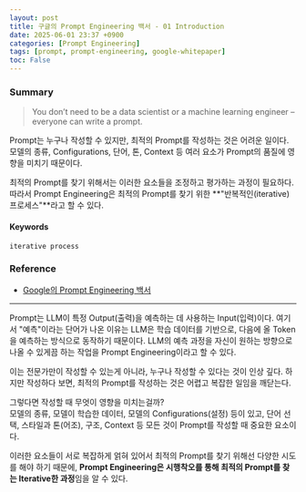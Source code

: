 ```yaml
---
layout: post
title: 구글의 Prompt Engineering 백서 - 01 Introduction
date: 2025-06-01 23:37 +0900
categories: [Prompt Engineering]
tags: [prompt, prompt-engineering, google-whitepaper]
toc: False
---
```


### **Summary**
> You don’t need to be a data scientist or a machine learning engineer – everyone can write a prompt.

Prompt는 누구나 작성할 수 있지만, 최적의 Prompt를 작성하는 것은 어려운 일이다.<br>모델의 종류, Configurations, 단어, 톤, Context 등 여러 요소가 Prompt의 품질에 영향을 미치기 때문이다.

최적의 Prompt를 찾기 위해서는 이러한 요소들을 조정하고 평가하는 과정이 필요하다. 따라서 Prompt Engineering은 최적의 Prompt를 찾기 위한 **"반복적인(iterative) 프로세스"**라고 할 수 있다.

#### **Keywords**

`iterative process`

### **Reference**

- [Google의 Prompt Engineering 백서](https://www.kaggle.com/whitepaper-prompt-engineering)

---

Prompt는 LLM이 특정 Output(출력)을 예측하는 데 사용하는 Input(입력)이다. 여기서 "예측"이라는 단어가 나온 이유는 LLM은 학습 데이터를 기반으로, 다음에 올 Token을 예측하는 방식으로 동작하기 때문이다. LLM의 예측 과정을 자신이 원하는 방향으로 나올 수 있게끔 하는 작업을 Prompt Engineering이라고 할 수 있다.

이는 전문가만이 작성할 수 있는게 아니라, 누구나 작성할 수 있다는 것이 인상 깊다. 하지만 작성하다 보면, 최적의 Prompt를 작성하는 것은 어렵고 복잡한 일임을 깨닫는다.

그렇다면 작성할 때 무엇이 영향을 미치는걸까?<br>모델의 종류, 모델이 학습한 데이터, 모델의 Configurations(설정) 등이 있고, 단어 선택, 스타일과 톤(어조), 구조, Context 등 모든 것이 Prompt를 작성할 때 중요한 요소이다.

이러한 요소들이 서로 복잡하게 얽혀 있어서 최적의 Prompt를 찾기 위해선 다양한 시도를 해야 하기 때문에, **Prompt Engineering은 시행착오를 통해 최적의 Prompt를 찾는 Iterative한 과정**임을 알 수 있다.